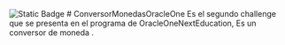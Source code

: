 <img alt="Static Badge" src="https://img.shields.io/badge/:badgeContent">
# ConversorMonedasOracleOne
Es el segundo challenge que se presenta en el programa de OracleOneNextEducation, Es un conversor de moneda .
